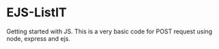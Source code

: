 # EJS-ListIT
Getting started with JS. This is a very basic code for POST request using node, express and ejs.
